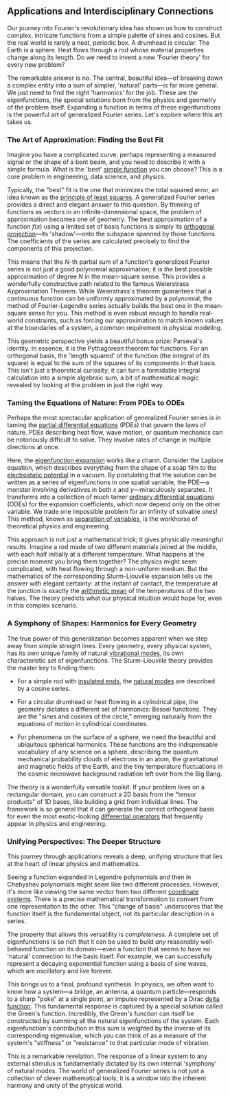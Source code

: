 ## Applications and Interdisciplinary Connections

Our journey into Fourier's revolutionary idea has shown us how to construct complex, intricate functions from a simple palette of sines and cosines. But the real world is rarely a neat, periodic box. A drumhead is circular. The Earth is a sphere. Heat flows through a rod whose material properties change along its length. Do we need to invent a new 'Fourier theory' for every new problem?

The remarkable answer is no. The central, beautiful idea—of breaking down a complex entity into a sum of simpler, 'natural' parts—is far more general. We just need to find the right 'harmonics' for the job. These are the eigenfunctions, the special solutions born from the physics and geometry of the problem itself. Expanding a function in terms of these eigenfunctions is the powerful art of generalized Fourier series. Let's explore where this art takes us.

### The Art of Approximation: Finding the Best Fit

Imagine you have a complicated curve, perhaps representing a measured signal or the shape of a bent beam, and you need to describe it with a simple formula. What is the 'best' [simple function](@article_id:160838) you can choose? This is a core problem in engineering, data science, and physics.

Typically, the "best" fit is the one that minimizes the total squared error, an idea known as the [principle of least squares](@article_id:163832). A generalized Fourier series provides a direct and elegant answer to this question. By thinking of functions as vectors in an infinite-dimensional space, the problem of approximation becomes one of geometry. The best approximation of a function $f(x)$ using a limited set of basis functions is simply its [orthogonal projection](@article_id:143674)—its 'shadow'—onto the subspace spanned by those functions. The coefficients of the series are calculated precisely to find the components of this projection.

This means that the $N$-th partial sum of a function's generalized Fourier series is not just a good polynomial approximation; it is *the* best possible approximation of degree $N$ in the mean-square sense. This provides a wonderfully constructive path related to the famous Weierstrass Approximation Theorem. While Weierstrass's theorem guarantees that a continuous function can be uniformly approximated by a polynomial, the method of Fourier-Legendre series actually builds the best one in the mean-square sense for you. This method is even robust enough to handle real-world constraints, such as forcing our approximation to match known values at the boundaries of a system, a common requirement in physical modeling.

This geometric perspective yields a beautiful bonus prize: Parseval's identity. In essence, it is the Pythagorean theorem for functions. For an orthogonal basis, the 'length squared' of the function (the integral of its square) is equal to the sum of the squares of its components in that basis. This isn't just a theoretical curiosity; it can turn a formidable integral calculation into a simple algebraic sum, a bit of mathematical magic revealed by looking at the problem in just the right way.

### Taming the Equations of Nature: From PDEs to ODEs

Perhaps the most spectacular application of generalized Fourier series is in taming the [partial differential equations](@article_id:142640) (PDEs) that govern the laws of nature. PDEs describing heat flow, wave motion, or quantum mechanics can be notoriously difficult to solve. They involve rates of change in multiple directions at once.

Here, the [eigenfunction expansion](@article_id:150966) works like a charm. Consider the Laplace equation, which describes everything from the shape of a soap film to the [electrostatic potential](@article_id:139819) in a vacuum. By postulating that the solution can be written as a series of eigenfunctions in one spatial variable, the PDE—a monster involving derivatives in both $x$ and $y$—miraculously separates. It transforms into a collection of much tamer [ordinary differential equations](@article_id:146530) (ODEs) for the expansion coefficients, which now depend only on the other variable. We trade one impossible problem for an infinity of solvable ones! This method, known as [separation of variables](@article_id:148222), is the workhorse of theoretical physics and engineering.

This approach is not just a mathematical trick; it gives physically meaningful results. Imagine a rod made of two different materials joined at the middle, with each half initially at a different temperature. What happens at the precise moment you bring them together? The physics might seem complicated, with heat flowing through a non-uniform medium. But the mathematics of the corresponding Sturm-Liouville expansion tells us the answer with elegant certainty: at the instant of contact, the temperature at the junction is exactly the [arithmetic mean](@article_id:164861) of the temperatures of the two halves. The theory predicts what our physical intuition would hope for, even in this complex scenario.

### A Symphony of Shapes: Harmonics for Every Geometry

The true power of this generalization becomes apparent when we step away from simple straight lines. Every geometry, every physical system, has its own unique family of natural [vibrational modes](@article_id:137394), its own characteristic set of eigenfunctions. The Sturm-Liouville theory provides the master key to finding them.

*   For a simple rod with [insulated ends](@article_id:169489), the [natural modes](@article_id:276512) are described by a cosine series.

*   For a circular drumhead or heat flowing in a cylindrical pipe, the geometry dictates a different set of harmonics: Bessel functions. They are the "sines and cosines of the circle," emerging naturally from the equations of motion in cylindrical coordinates.

*   For phenomena on the surface of a sphere, we need the beautiful and ubiquitous spherical harmonics. These functions are the indispensable vocabulary of any science on a sphere, describing the quantum mechanical probability clouds of electrons in an atom, the gravitational and magnetic fields of the Earth, and the tiny temperature fluctuations in the cosmic microwave background radiation left over from the Big Bang.

The theory is a wonderfully versatile toolkit. If your problem lives on a rectangular domain, you can construct a 2D basis from the "tensor products" of 1D bases, like building a grid from individual lines. The framework is so general that it can generate the correct orthogonal basis for even the most exotic-looking [differential operators](@article_id:274543) that frequently appear in physics and engineering.

### Unifying Perspectives: The Deeper Structure

This journey through applications reveals a deep, unifying structure that lies at the heart of linear physics and mathematics.

Seeing a function expanded in Legendre polynomials and then in Chebyshev polynomials might seem like two different processes. However, it's more like viewing the same vector from two different [coordinate systems](@article_id:148772). There is a precise mathematical transformation to convert from one representation to the other. This "change of basis" underscores that the function itself is the fundamental object, not its particular description in a series.

The property that allows this versatility is *completeness*. A complete set of eigenfunctions is so rich that it can be used to build *any* reasonably well-behaved function on its domain—even a function that seems to have no 'natural' connection to the basis itself. For example, we can successfully represent a decaying exponential function using a basis of sine waves, which are oscillatory and live forever.

This brings us to a final, profound synthesis. In physics, we often want to know how a system—a bridge, an antenna, a quantum particle—responds to a sharp "poke" at a single point, an impulse represented by a Dirac [delta function](@article_id:272935). This fundamental response is captured by a special solution called the Green's function. Incredibly, the Green's function can itself be constructed by summing all the natural eigenfunctions of the system. Each eigenfunction's contribution in this sum is weighted by the inverse of its corresponding eigenvalue, which you can think of as a measure of the system's "stiffness" or "resistance" to that particular mode of vibration.

This is a remarkable revelation. The response of a linear system to any external stimulus is fundamentally dictated by its own internal 'symphony' of natural modes. The world of generalized Fourier series is not just a collection of clever mathematical tools; it is a window into the inherent harmony and unity of the physical world.
